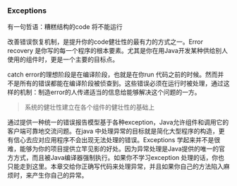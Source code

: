 ### Exceptions

有一句哲语：糟糕结构的code 将不能运行

改善错误恢复机制，是提升你的code健壮性的最有力的方式之一。Error recovery 是你写的每一个程序的根本要素。尤其是你在用Java开发某种供给别人使用的组件时，更是一个主要的目标点。

catch error的理想阶段是在编译阶段，也就是在你run 代码之前的时候。然而并不是所有的错误都能在编译阶段被侦查到。这些错误必须在运行时被处理，通过这样的机制：制造error的人传递适当的信息给能够解决这个问题的一方。

> 系统的健壮性建立在各个组件的健壮性的基础上

通过提供一种统一的错误报告模型基于各种exception，Java允许组件和调用它的客户端可靠地交流问题。在java 中处理异常的目标就是简化大型程序的构造，更有信心去应对应用程序不会出现无法处理的错误。Exceptions 学起来并不是很难，能够为你的项目提供立竿见影的好处。因为异常处理是Java提供的唯一的官方方式，而且被Java编译器强制执行。如果你不学习exception 处理的话，你也只能走到这里。本章交给你正确写代码来处理异常，并且如果你自己的方法陷入麻烦时，来产生你自己的异常。